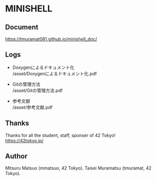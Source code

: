 # MINISHELL

## Document
https://tmuramat081.github.io/minishell_doc/

## Logs
- Doxygenによるドキュメント化  
/asset/Doxygenによるドキュメント化.pdf

- Gitの管理方法  
/asset/Gitの管理方法.pdf

- 参考文献  
/asset/参考文献.pdf

## Thanks
Thanks for all the student, staff, sponser of 42 Tokyo!  
https://42tokyo.jp/

## Author
Mitsuru Matsuo (mmatsuo, 42 Tokyo). 
Taisei Muramatsu (tmuramat, 42 Tokyo). 


